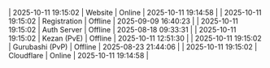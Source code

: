 | 2025-10-11 19:15:02 | Website | Online | 2025-10-11 19:14:58 |
| 2025-10-11 19:15:02 | Registration | Offline | 2025-09-09 16:40:23 |
| 2025-10-11 19:15:02 | Auth Server | Offline | 2025-08-18 09:33:31 |
| 2025-10-11 19:15:02 | Kezan (PvE) | Offline | 2025-10-11 12:51:30 |
| 2025-10-11 19:15:02 | Gurubashi (PvP) | Offline | 2025-08-23 21:44:06 |
| 2025-10-11 19:15:02 | Cloudflare | Online | 2025-10-11 19:14:58 |
